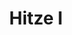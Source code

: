 ---
title: "Hitze I"
year: 2017
size: "80x120cm"
image: "hitze1.jpg"
technique: "Öl auf Baumwolle"
draft: false
---